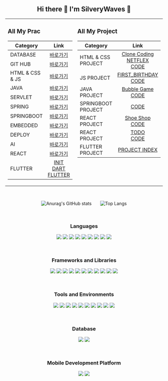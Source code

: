 <div align="center">
  
## Hi there 👋 I'm SilveryWaves 🤗

<table>
  <tr>
    <td valign="top">

### All My Prac

| Category | Link |
|----------|:----:|
|DATABASE|[바로가기](https://github.com/silverywaves/IT_ACADEMY/tree/a02b8272b4ae94d48c0f1557c92c57a6243cd4b9/DATABASE)|
|GIT HUB|[바로가기](https://github.com/silverywaves/IT_ACADEMY/tree/a02b8272b4ae94d48c0f1557c92c57a6243cd4b9/GIT_GITHUB)|
|HTML & CSS & JS|[바로가기](https://github.com/silverywaves/IT_ACADEMY/tree/a02b8272b4ae94d48c0f1557c92c57a6243cd4b9/HTML_CSS_JS/BASIC%20PRACTICE)|
|JAVA|[바로가기](https://github.com/silverywaves/IT_ACADEMY/tree/a02b8272b4ae94d48c0f1557c92c57a6243cd4b9/JAVA)|
|SERVLET|[바로가기](https://github.com/silverywaves/IT_ACADEMY/tree/a02b8272b4ae94d48c0f1557c92c57a6243cd4b9/Servlet)|
|SPRING|[바로가기](https://github.com/silverywaves/IT_ACADEMY/tree/a02b8272b4ae94d48c0f1557c92c57a6243cd4b9/STS3/DOC)|
|SPRINGBOOT|[바로가기](https://github.com/silverywaves/IT_SPRINGBOOT.git)|
|EMBEDDED|[바로가기](https://github.com/silverywaves/EMBEDDED/tree/6c84526c50c26f1b9140cafb9c3517c7fc222631/DOC)|
|DEPLOY|[바로가기](https://github.com/silverywaves/DEPLOY.git)|
|AI|[바로가기](https://github.com/240711AIBigData/AI.git)|
|REACT|[바로가기](https://github.com/ReactPrac/React_Project.git)|
|FLUTTER|[INIT](https://github.com/SVW-App-Develop/App-Init-Flutter.git)<br>[DART](https://github.com/SVW-App-Develop/App-Flutter/tree/10d9fca6efe72bddfd77b55dd8eaf4c4d5ad55d8/doc/01)<br>[FLUTTER](https://github.com/SVW-App-Develop/App-Flutter/tree/10d9fca6efe72bddfd77b55dd8eaf4c4d5ad55d8/doc/02)|

</td>

<td valign="top">

### All My Project

| Category | Link |
|----------|:----:|
|HTML & CSS PROJECT|[Clone Coding NETFLEX](https://PROJECTLIST2024.github.io/NETFLEX_CLON)<br>[CODE](https://github.com/PROJECTLIST2024/NETFLEX_CLON.git)|
|JS PROJECT|[FIRST_BIRTHDAY](https://PROJECTLIST2024.github.io/FIRST_BIRTHDAY)<br>[CODE](https://github.com/PROJECTLIST2024/FIRST_BIRTHDAY.git)|
|JAVA PROJECT|[Bubble Game CODE](https://github.com/silverywaves/BUBBLE/tree/0efc6d6513c4667d562eeb685544622a38d96e7b/bubble)|
|SPRINGBOOT PROJECT|[CODE]()|
|REACT PROJECT|[Shoe Shop](https://reactprac.github.io/React_Project_shop/)<br>[CODE](https://github.com/ReactPrac/React_Project_shop.git)|
|REACT PROJECT|[TODO](https://reactprac.github.io/React_TODO/)<br>[CODE](https://github.com/ReactPrac/React_TODO.git)|
|FLUTTER PROJECT|[PROJECT INDEX](https://github.com/SVW-App-Develop/App-Flutter/tree/10d9fca6efe72bddfd77b55dd8eaf4c4d5ad55d8/doc/03)|
  
</td>
<td valign="top">

### All My Certification

| Certification | Link |
|---------------|:----:|
| ADsP | [바로가기](https://github.com/silverywaves/IT_ACADEMY/tree/a02b8272b4ae94d48c0f1557c92c57a6243cd4b9/ADsP) |
| SQLD | [바로가기](https://github.com/silverywaves/IT_ACADEMY/tree/a02b8272b4ae94d48c0f1557c92c57a6243cd4b9/SQLD) |
| 정보처리산업기사 | [필기](https://dailylifethatsnormal.tistory.com/category/CERTIFICATION/IEIP)<br>[실기](https://github.com/silverywaves/IT_ACADEMY/tree/a02b8272b4ae94d48c0f1557c92c57a6243cd4b9/IEIP) |
| 리눅스마스터 2급 | [필기](https://github.com/silverywaves/IT_ACADEMY/tree/a02b8272b4ae94d48c0f1557c92c57a6243cd4b9/LINUXMASTER) |
| 빅데이터분석기사 | [필기](https://github.com/240711AIBigData/BigDataCertification1.git)<br>[실기](https://github.com/240711AIBigData/BigDataCertification2.git) |

</td>
  </tr>
</table>


<br>


![Anurag's GitHub stats](https://github-readme-stats.vercel.app/api?username=silverywaves&show_icons=true&theme=radical)&nbsp;&nbsp;&nbsp;&nbsp;&nbsp;&nbsp;&nbsp;![Top Langs](https://github-readme-stats.vercel.app/api/top-langs/?username=silverywaves&layout=compact&theme=radical)

<br>

### Languages
<img src="https://img.shields.io/badge/html-E34F26?style=flat-square&logo=html5&logoColor=white"/>&nbsp;<img src="https://img.shields.io/badge/css-1572B6?style=flat-square&logo=css3&logoColor=white"/>&nbsp;<img src="https://img.shields.io/badge/javascript-F7DF1E?style=flat-square&logo=javascript&logoColor=white"/>&nbsp;<img src="https://img.shields.io/badge/SQL-003B57?style=flat-square&logo=sql&logoColor=white"/>&nbsp;<img src="https://img.shields.io/badge/java-F7DF1E?style=flat-square&logo=java&logoColor=white"/>&nbsp;<img src="https://img.shields.io/badge/C-A8B9CC?style=flat-square&logo=c&logoColor=white"/>&nbsp;<img src="https://img.shields.io/badge/C++-00599C?style=flat-square&logo=cplusplus&logoColor=white"/>&nbsp;<img src="https://img.shields.io/badge/python-3776AB?style=flat-square&logo=python&logoColor=white"/>&nbsp;<img src="https://img.shields.io/badge/dart-0175C2?style=flat-square&logo=dart&logoColor=white"/>

<br>

### Frameworks and Libraries
<img src="https://img.shields.io/badge/spring-6DB33F?style=flat-square&logo=spring&logoColor=white"/>&nbsp;<img src="https://img.shields.io/badge/springboot-6DB33F?style=flat-square&logo=springboot&logoColor=white"/>&nbsp;<img src="https://img.shields.io/badge/bootstrap-7952B3?style=flat-square&logo=bootstrap&logoColor=white"/>&nbsp;<img src="https://img.shields.io/badge/react-61DAFB?style=flat-square&logo=react&logoColor=white"/>&nbsp;<img src="https://img.shields.io/badge/reactbootstrap-41E0FD?style=flat-square&logo=reactbootstrap&logoColor=white"/>&nbsp;<img src="https://img.shields.io/badge/tailwindcss-06B6D4?style=flat-square&logo=tailwindcss&logoColor=white"/>&nbsp;<img src="https://img.shields.io/badge/Node.js-5FA04E?style=flat-square&logo=nodedotjs&logoColor=white"/>&nbsp;<img src="https://img.shields.io/badge/jQuery-0769AD?style=flat-square&logo=jquery&logoColor=white"/>&nbsp;<img src="https://img.shields.io/badge/scikit learn-F7931E?style=flat-square&logo=scikitlearn&logoColor=white"/>&nbsp;<img src="https://img.shields.io/badge/pandas-150458?style=flat-square&logo=pandas&logoColor=white"/>&nbsp;<img src="https://img.shields.io/badge/numpy-013243?style=flat-square&logo=numpy&logoColor=white"/>

<br>

### Tools and Environments
<img src="https://img.shields.io/badge/Anaconda-44A833?style=flat-square&logo=anaconda&logoColor=white"/>&nbsp;<img src="https://img.shields.io/badge/Eclipse IDE-2C2255?style=flat-square&logo=eclipseide&logoColor=white"/>&nbsp;<img src="https://img.shields.io/badge/VS Code-0071C5?style=flat-square&logo=vscode&logoColor=white"/>&nbsp;<img src="https://img.shields.io/badge/intelliJ IDEA-000000?style=flat-square&logo=intellijidea&logoColor=white"/>&nbsp;<img src="https://img.shields.io/badge/Android Studio-3DDC84?style=flat-square&logo=androidstudio&logoColor=white"/>&nbsp;<img src="https://img.shields.io/badge/git-F05032?style=flat-square&logo=git&logoColor=white"/>&nbsp;<img src="https://img.shields.io/badge/github-181717?style=flat-square&logo=github&logoColor=white"/>&nbsp;<img src="https://img.shields.io/badge/gradle-02303A?style=flat-square&logo=gradle&logoColor=white"/>&nbsp;<img src="https://img.shields.io/badge/Apache Tomcat-F8DC75?style=flat-square&logo=apachetomcat&logoColor=white"/>&nbsp;<img src="https://img.shields.io/badge/jupyter-F37626?style=flat-square&logo=jupyter&logoColor=white"/>

<br>

### Database
<img src="https://img.shields.io/badge/MySQL-4479A1?style=flat-square&logo=mysql&logoColor=white"/>&nbsp;<img src="https://img.shields.io/badge/MongoDB-47A248?style=flat-square&logo=mongodb&logoColor=white"/>

<br>

### Mobile Development Platform
<img src="https://img.shields.io/badge/Flutter-02569B?style=flat-square&logo=flutter&logoColor=white"/>&nbsp;<img src="https://img.shields.io/badge/Unity-FFFFFF?style=flat-square&logo=unity&logoColor=black"/>



<!--
**silverywaves/silverywaves** is a ✨ _special_ ✨ repository because its `README.md` (this file) appears on your GitHub profile.

Here are some ideas to get you started:

- 🔭 I’m currently working on ...
- 🌱 I’m currently learning ...
- 👯 I’m looking to collaborate on ...
- 🤔 I’m looking for help with ...
- 💬 Ask me about ...
- 📫 How to reach me: ...
- 😄 Pronouns: ...
- ⚡ Fun fact: ...
-->

</div>
